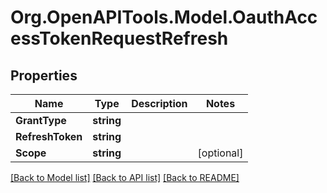 
# Org.OpenAPITools.Model.OauthAccessTokenRequestRefresh

## Properties

Name | Type | Description | Notes
------------ | ------------- | ------------- | -------------
**GrantType** | **string** |  | 
**RefreshToken** | **string** |  | 
**Scope** | **string** |  | [optional] 

[[Back to Model list]](../README.md#documentation-for-models)
[[Back to API list]](../README.md#documentation-for-api-endpoints)
[[Back to README]](../README.md)

